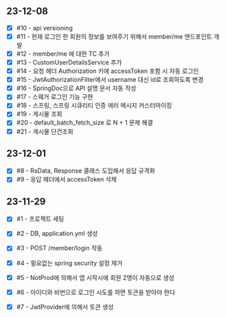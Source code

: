 ## 23-12-08
- [x] #10 - api versioning
- [x] #11 - 현재 로그인 한 회원의 정보를 보여주기 위해서 member/me 엔드포인트 개발
- [x] #12 - member/me 에 대한 TC 추가
- [x] #13 - CustomUserDetailsService 추가
- [x] #14 - 요청 헤더 Authorization 키에 accessToken 포함 시 자동 로그인
- [x] #15 - JwtAuthorizationFilter에서 username 대신 id로 조회하도록 변경
- [x] #16 - SpringDoc으로 API 설명 문서 자동 작성
- [x] #17 - 스웨거 로그인 기능 구현
- [x] #18 - 스프링, 스프링 시큐리티 인증 에러 메시지 커스터마이징
- [x] #19 - 게시물 조회
- [x] #20 - default_batch_fetch_size 로 N + 1 문제 해결
- [x] #21 - 게시물 단건조회

## 23-12-01
- [x] #8 - RsData, Response 클래스 도입해서 응답 규격화
- [x] #9 - 응답 헤더에서 accessToken 삭제

## 23-11-29
- [x] #1 - 프로젝트 세팅
- [x] #2 - DB, application.yml 생성
- [x] #3 - POST /member/login 작동
- [x] #4 - 필요없는 spring security 설정 제거
- [x] #5 - NotProd에 의해서 앱 시작시에 회원 2명이 자동으로 생성
- [x] #6 - 아이디와 비번으로 로그인 시도를 하면 토큰을 받아야 한다
- [x] #7 - JwtProvider에 의해서 토큰 생성

